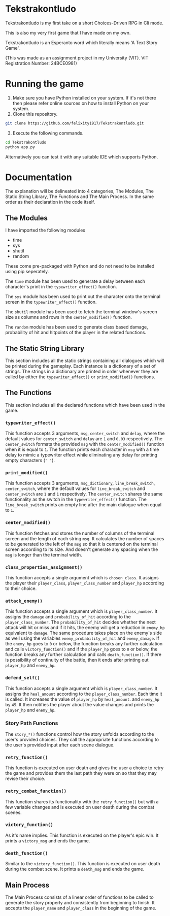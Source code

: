 # Tekstrakontludo
Tekstrakontludo is my first take on a short Choices-Driven RPG in Cli mode.

This is also my very first game that I have made on my own.

Tekstrakontludo is an Esperanto word which literally means 'A Text Story Game'.

(This was made as an assignment project in my University (VIT). VIT Registration Number: 24BCE0981)

# Running the game

1. Make sure you have Python installed on your system. If it's not there then please refer online sources on how to install Python on your system.
2. Clone this repository.
``` sh
git clone https://github.com/felixity1917/Tekstrakontludo.git
```
3. Execute the following commands.
``` sh
cd Tekstrakontludo
python app.py
```

Alternatively you can test it with any suitable IDE which supports Python.

# Documentation

The explanation will be delineated into 4 categories, The Modules, The Static String Library, The Functions and The Main Process. In the same order as their declaration in the code itself.

## The Modules

I have imported the following modules
- time
- sys
- shutil
- random

These come pre-packaged with Python and do not need to be installed using pip seperately.

The `time` module has been used to generate a delay between each character's print in the `typewriter_effect()` function.

The `sys` module has been used to print out the character onto the terminal screen in the `typewriter_effect()` function.

The `shutil` module has been used to fetch the terminal window's screen size as columns and rows in the `center_modified()` function.

The `random` module has been used to generate class based damage, probability of hit and hitpoints of the player in the related functions.

## The Static String Library

This section includes all the static strings containing all dialogues which will be printed during the gameplay. Each instance is a dictionary of a set of strings. The strings in a dictionary are printed in order whenever they are called by either the `typewriter_effect()` or `print_modified()` functions.

## The Functions

This section includes all the declared functions which have been used in the game.

### `typewriter_effect()`

This function accepts 3 arguments, `msg`, `center_switch` and `delay`, where the default values for `center_switch` and `delay` are `1` and `0.03` respectively. The `center_switch` formats the provided `msg` with the `center_modified()` function when it is equal to `1`. The function prints each character in `msg` with a time delay to mimic a typewriter effect while eliminating any delay for printing empty characters (`' '`).

### `print_modified()`

This function accepts 3 arguments, `msg_dictionary`, `line_break_switch`, `center_switch`, where the default values for `line_break_switch` and `center_switch` are `1` and `1` respectively. The `center_switch` shares the same functionality as the switch in the `typewriter_effect()` function. The `line_break_switch` prints an empty line after the main dialogue when equal to `1`.

### `center_modified()`

This function fetches and stores the number of columns of the terminal screen and the length of each string `msg`. It calculates the number of spaces to be generated to the left of the `msg` so that it is centered on the terminal screen according to its size. And doesn't generate any spacing when the `msg` is longer than the terminal width.

### `class_properties_assignment()`

This function accepts a single argument which is `chosen_class`. It assigns the player their `player_class`, `player_class_number` and `player_hp` according to their choice.

### `attack_enemy()`

This function accepts a single argument which is `player_class_number`. It assigns the `damage` and `probability_of_hit` according to the `player_class_number`. The `probability_of_hit` decides whether the next attack will hit or miss and if it hits, the enemy will get a reduction in `enemy_hp` equivalent to `damage`. The same procedure takes place on the enemy's side as well using the variables `enemy_probability_of_hit` and `enemy_damage`. If the `enemy_hp` goes to `0` or below, the function breaks any further calculation and calls `victory_function()` and if the `player_hp` goes to `0` or below, the function breaks any further calculation and calls `death_function()`. If there is possibility of continuity of the battle, then it ends after printing out `player_hp` and `enemy_hp`.

### `defend_self()`

This function accepts a single argument which is `player_class_number`. It assigns the `heal_amount` according to the `player_class_number`. Each time it is called. It increases the value of `player_hp` by `heal_amount`. and `enemy_hp` by `45`. It then notifies the player about the value changes and prints the `player_hp` and `enemy_hp`.

### Story Path Functions

The `story_*()` functions control how the story unfolds according to the user's provided choices. They call the appropriate functions according to the user's provided input after each scene dialogue.

### `retry_function()`

This function is executed on user death and gives the user a choice to retry the game and provides them the last path they were on so that they may revise their choice.

### `retry_combat_function()`

This function shares its functionality with the `retry_function()` but with a few variable changes and is executed on user death during the combat scenes.

### `victory_function()`

As it's name implies. This function is executed on the player's epic win. It prints a `victory_msg` and ends the game.

### `death_function()`

Similar to the `victory_function()`. This function is executed on user death during the combat scene. It prints a `death_msg` and ends the game.

## Main Process

The Main Process consists of a linear order of functions to be called to generate the story properly and consistently from beginning to finish. It accepts the `player_name` and `player_class` in the beginning of the game.

